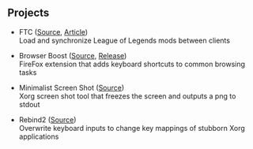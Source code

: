 ## Projects

- FTC ([Source](https://github.com/qwed81/ftc-lol), [Article](/ftc))\
Load and synchronize League of Legends mods between clients

- Browser Boost ([Source](https://github.com/qwed81/browser-boost), [Release](https://addons.mozilla.org/en-US/firefox/addon/browser-boost/))\
FireFox extension that adds keyboard shortcuts to common browsing tasks

- Minimalist Screen Shot ([Source](https://github.com/qwed81/min-ss))\
Xorg screen shot tool that freezes the screen and outputs a png to stdout

- Rebind2 ([Source](https://github.com/qwed81/rebind2))\
Overwrite keyboard inputs to change key mappings of stubborn Xorg applications 
